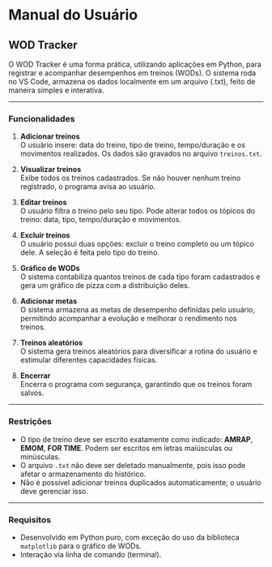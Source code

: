 # Manual do Usuário

## WOD Tracker

O WOD Tracker é uma forma prática, utilizando aplicações em Python, para registrar e acompanhar desempenhos em treinos (WODs). O sistema roda no VS Code, armazena os dados localmente em um arquivo (.txt), feito de maneira simples e interativa.

---

### Funcionalidades

1. **Adicionar treinos**  
   O usuário insere: data do treino, tipo de treino, tempo/duração e os movimentos realizados. Os dados são gravados no arquivo `treinos.txt`.

2. **Visualizar treinos**  
   Exibe todos os treinos cadastrados. Se não houver nenhum treino registrado, o programa avisa ao usuário.

3. **Editar treinos**  
   O usuário filtra o treino pelo seu tipo. Pode alterar todos os tópicos do treino: data, tipo, tempo/duração e movimentos.

4. **Excluir treinos**  
   O usuário possui duas opções: excluir o treino completo ou um tópico dele. A seleção é feita pelo tipo do treino.

5. **Gráfico de WODs**  
   O sistema contabiliza quantos treinos de cada tipo foram cadastrados e gera um gráfico de pizza com a distribuição deles.

6. **Adicionar metas**  
   O sistema armazena as metas de desempenho definidas pelo usuário, permitindo acompanhar a evolução e melhorar o rendimento nos treinos.

7. **Treinos aleatórios**  
   O sistema gera treinos aleatórios para diversificar a rotina do usuário e estimular diferentes capacidades físicas.

8. **Encerrar**  
   Encerra o programa com segurança, garantindo que os treinos foram salvos.

---

### Restrições

- O tipo de treino deve ser escrito exatamente como indicado: **AMRAP**, **EMOM**, **FOR TIME**. Podem ser escritos em letras maiúsculas ou minúsculas.  
- O arquivo `.txt` não deve ser deletado manualmente, pois isso pode afetar o armazenamento do histórico.  
- Não é possível adicionar treinos duplicados automaticamente; o usuário deve gerenciar isso.

---

### Requisitos

- Desenvolvido em Python puro, com exceção do uso da biblioteca `matplotlib` para o gráfico de WODs.  
- Interação via linha de comando (terminal).  
